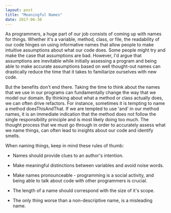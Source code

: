 ```yaml
---
layout: post
title: "Meaningful Names"
date: 2017-06-30
---
```


As programmers, a huge part of our job consists of coming up with names for things.
Whether it's a variable, method, class, or file, the readability of our code hinges
on using informative names that allow people to make intuitive assumptions about what
our code does. Some people might try and make the case that assumptions are bad.
However, I'd argue that assumptions are inevitable while initially assessing a program and
being able to make accurate assumptions based on well thought-out names can drastically
reduce the time that it takes to familiarize ourselves with new code.

But the benefits don't end there. Taking the time to think about the names that we use in our programs
can fundamentally change the way that we model our domain. By thinking about what a method or class
actually does, we can often drive refactors. For instance, sometimes it is tempting to name a method
doesThisAndThat. If we are tempted to use 'and' in our method names, it is an immediate indication
that the method does not follow the single responsibility principle and is most likely doing too much.
The thought process that we must go through in order to accurately assess what we name things, can
often lead to insights about our code and identify smells.

When naming things, keep in mind these rules of thumb:

- Names should provide clues to an author's intention.

- Make meaningful distinctions between variables and avoid noise words.

- Make names pronounceable - programming is a social activity, and being able to talk
about code with other programmers is crucial.

- The length of a name should correspond with the size of it's scope.

- The only thing worse than a non-descriptive name, is a misleading name.
